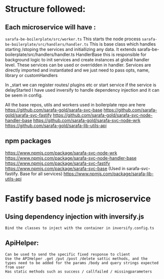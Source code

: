 # Structure followed:

## Each microservice will have :
`sarafa-be-boilerplate/src/worker.ts`
This starts the node process
`sarafa-be-boilerplate/src/handlers/handler.ts`
This is base class which handles starting /stoping the services and  initiallizing any data. It extends sarafa-be-boilerplate/src/handlers/handler.ts HandlerBase this is responsible for background logic to init services and create instances at global handler level. These services can be used or overridden in handler. Services are directly  imported and instantiated and we just need to pass opts, name, library or customHandlers

In _start we can register routes/ plugins etc or start service if the service is delayStarted
I have used inversify to handle dependency injection and it can be seem in config.

All the base repos, utils and workers used in boilerplate repo are here
https://github.com/sarafa-gold/sarafa-svc-base
https://github.com/sarafa-gold/sarafa-svc-fastify
https://github.com/sarafa-gold/sarafa-svc-node-handler-base
https://github.com/sarafa-gold/sarafa-svc-node-wrk
https://github.com/sarafa-gold/sarafa-lib-utils-api

## npm packages

https://www.npmjs.com/package/sarafa-svc-node-wrk
https://www.npmjs.com/package/sarafa-svc-node-handler-base
https://www.npmjs.com/package/sarafa-svc-fastify
https://www.npmjs.com/package/sarafa-svc-base (Used in sarafa-svc-fastify. Base for all services)
https://www.npmjs.com/package/sarafa-lib-utils-api


# Fastify based node js microservice

## Using dependency injection with inversify.js
    Bind the classes to inject with the container in inversify.config.ts

## ApiHelper:
    Can be used to send the specific fixed response to client
    Use the APIHelper .get /put /post /delete sattic methods, and the types need to be added for the params /body and query strings expected from user
    Has static methods such as success / callfailed / missingparameters